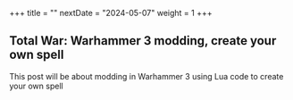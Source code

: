 +++
title = ""
nextDate = "2024-05-07"
weight = 1
+++

## Total War: Warhammer 3 modding, create your own spell

This post will be about modding in Warhammer 3 using Lua code to create your own spell